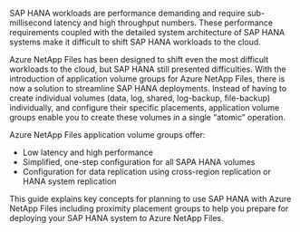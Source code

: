 SAP HANA workloads are performance demanding and require sub-millisecond latency and high throughput numbers. These performance requirements coupled with the detailed system architecture of SAP HANA systems make it difficult to shift SAP HANA workloads to the cloud. 

Azure NetApp Files has been designed to shift even the most difficult workloads to the cloud, but SAP HANA still presented difficulties. With the introduction of application volume groups for Azure NetApp Files, there is now a solution to streamline SAP HANA deployments. Instead of having to create individual volumes (data, log, shared, log-backup, file-backup) individually, and configure their specific placements, application volume groups enable you to create these volumes in a single “atomic” operation. 

Azure NetApp Files application volume groups offer:

* Low latency and high performance
* Simplified, one-step configuration for all SAPA HANA volumes
* Configuration for data replication using cross-region replication or HANA system replication

This guide explains key concepts for planning to use SAP HANA with Azure NetApp Files including proximity placement groups to help you prepare for deploying your SAP HANA system to Azure NetApp Files.
